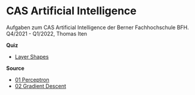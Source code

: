# CAS Artificial Intelligence

Aufgaben zum CAS Artificial Intelligence der Berner Fachhochschule BFH.<br />
Q4/2021 - Q1/2022, Thomas Iten

**Quiz**
- [Layer Shapes](quiz/02_Layer_Shapes.png)

**Source**
- [01 Perceptron](src/01_perceptron.py)
- [02 Gradient Descent](src/02_gradient_descent.ipynb)



